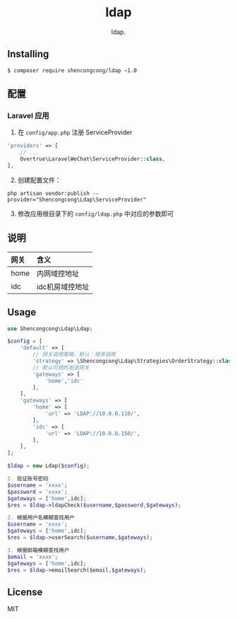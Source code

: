 <h1 align="center"> ldap </h1>

<p align="center"> ldap.</p>


## Installing

```shell
$ composer require shencongcong/ldap ~1.0
```

## 配置

### Laravel 应用

1. 在 `config/app.php` 注册 ServiceProvider

```php
'providers' => [
    // ...
    Overtrue\LaravelWeChat\ServiceProvider::class,
],
```

2. 创建配置文件：

```shell
php artisan vendor:publish --provider="Shencongcong\Ldap\ServiceProvider"
```

3. 修改应用根目录下的 `config/ldap.php` 中对应的参数即可


## 说明
| 网关 | 含义 | 
| :---- | :---- |
| home |内网域控地址  |
| idc |idc机房域控地址 |

## Usage

```php
use Shencongcong\Ldap\Ldap;

$config = [
    'default' => [
        // 网关调用策略，默认：顺序调用
        'strategy' => \Shencongcong\Ldap\Strategies\OrderStrategy::class,
        // 默认可用的发送网关
        'gateways' => [
            'home','idc'
        ],
    ],
    'gateways' => [
        'home' => [
            'url' => 'LDAP://10.0.0.110/',
        ],
        'idc' => [
            'url' => 'LDAP://10.0.0.150/',
        ],
    ],
];

$ldap = new Ldap($config);

1. 验证账号密码
$username = 'xxxx';
$password = 'xxxx';
$gateways = ['home',idc];
$res = $ldap->ldapCheck($username,$password,$gateways);

2. 根据用户名模糊查找用户
$username = 'xxxx';
$gateways = ['home',idc];
$res = $ldap->userSearch($username,$gateways);

3. 根据邮箱模糊查找用户
$email = 'xxxx';
$gateways = ['home',idc];
$res = $ldap->emailSearch($email,$gateways);

```



## License

MIT